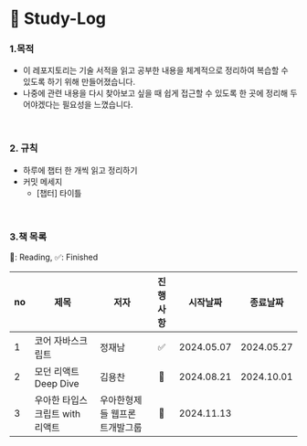# 🚀 Study-Log

### 1.목적
- 이 레포지토리는 기술 서적을 읽고 공부한 내용을 체계적으로 정리하여 복습할 수 있도록 하기 위해 만들어졌습니다.
- 나중에 관련 내용을 다시 찾아보고 싶을 때 쉽게 접근할 수 있도록 한 곳에 정리해 두어야겠다는 필요성을 느꼈습니다.

<br />

### 2. 규칙
- 하루에 챕터 한 개씩 읽고 정리하기
- 커밋 메세지
  - [챕터] 타이틀

<br />


### 3.책 목록
🐰: Reading, ✅: Finished

|no|제목|저자|진행사항|시작날짜|종료날짜|
|--|---|----|:----:|------|----|
|1|코어 자바스크립트|정재남|✅|2024.05.07|2024.05.27
|2|모던 리액트 Deep Dive|김용찬|🐰|2024.08.21|2024.10.01|
|3|우아한 타입스크립트 with 리액트|우아한형제들 웹프론트개발그룹 |🐰|2024.11.13|
